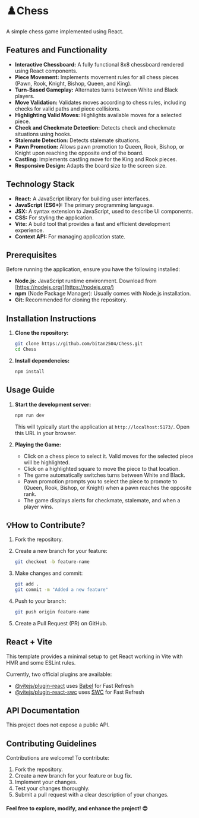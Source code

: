 
# ♟️Chess

A simple chess game implemented using React.

## Features and Functionality

*   **Interactive Chessboard:** A fully functional 8x8 chessboard rendered using React components.
*   **Piece Movement:** Implements movement rules for all chess pieces (Pawn, Rook, Knight, Bishop, Queen, and King).
*   **Turn-Based Gameplay:** Alternates turns between White and Black players.
*   **Move Validation:** Validates moves according to chess rules, including checks for valid paths and piece collisions.
*   **Highlighting Valid Moves:** Highlights available moves for a selected piece.
*   **Check and Checkmate Detection:** Detects check and checkmate situations using hooks.
*   **Stalemate Detection:** Detects stalemate situations.
*   **Pawn Promotion:** Allows pawn promotion to Queen, Rook, Bishop, or Knight upon reaching the opposite end of the board.
*   **Castling:** Implements castling move for the King and Rook pieces.
*   **Responsive Design:** Adapts the board size to the screen size.

## Technology Stack

*   **React:** A JavaScript library for building user interfaces.
*   **JavaScript (ES6+):** The primary programming language.
*   **JSX:** A syntax extension to JavaScript, used to describe UI components.
*   **CSS:** For styling the application.
*   **Vite:** A build tool that provides a fast and efficient development experience.
*   **Context API:** For managing application state.

## Prerequisites

Before running the application, ensure you have the following installed:

*   **Node.js:** JavaScript runtime environment.  Download from [https://nodejs.org/](https://nodejs.org/)
*   **npm** (Node Package Manager): Usually comes with Node.js installation.
*   **Git:** Recommended for cloning the repository.

## Installation Instructions

1.  **Clone the repository:**

    ```bash
    git clone https://github.com/bitan2504/Chess.git
    cd Chess
    ```

2.  **Install dependencies:**

    ```bash
    npm install
    ```

## Usage Guide

1.  **Start the development server:**

    ```bash
    npm run dev
    ```

    This will typically start the application at `http://localhost:5173/`.  Open this URL in your browser.

2.  **Playing the Game:**
    *   Click on a chess piece to select it.  Valid moves for the selected piece will be highlighted.
    *   Click on a highlighted square to move the piece to that location.
    *   The game automatically switches turns between White and Black.
    *   Pawn promotion prompts you to select the piece to promote to (Queen, Rook, Bishop, or Knight) when a pawn reaches the opposite rank.
    *   The game displays alerts for checkmate, stalemate, and when a player wins.

## 💡How to Contribute?
1.  Fork the repository.
2.  Create a new branch for your feature:

    ```bash
    git checkout -b feature-name
    ```
3.  Make changes and commit:
    ```bash
    git add .
    git commit -m "Added a new feature"
    ```
4.  Push to your branch:
    ```bash
    git push origin feature-name
    ```
5.  Create a Pull Request (PR) on GitHub.

## React + Vite

This template provides a minimal setup to get React working in Vite with HMR and some ESLint rules.

Currently, two official plugins are available:

- [@vitejs/plugin-react](https://github.com/vitejs/vite-plugin-react/blob/main/packages/plugin-react/README.md) uses [Babel](https://babeljs.io/) for Fast Refresh
- [@vitejs/plugin-react-swc](https://github.com/vitejs/vite-plugin-react-swc) uses [SWC](https://swc.rs/) for Fast Refresh

## API Documentation

This project does not expose a public API.

## Contributing Guidelines

Contributions are welcome! To contribute:

1.  Fork the repository.
2.  Create a new branch for your feature or bug fix.
3.  Implement your changes.
4.  Test your changes thoroughly.
5.  Submit a pull request with a clear description of your changes.

#### Feel free to explore, modify, and enhance the project! 😊
